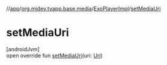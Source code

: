 //[app](../../../index.md)/[org.mjdev.tvapp.base.media](../index.md)/[ExoPlayerImpl](index.md)/[setMediaUri](set-media-uri.md)

# setMediaUri

[androidJvm]\
open override fun [setMediaUri](set-media-uri.md)(uri: [Uri](https://developer.android.com/reference/kotlin/android/net/Uri.html))
